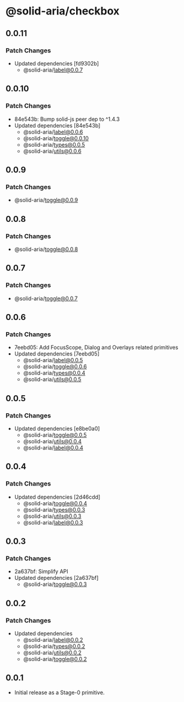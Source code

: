 # @solid-aria/checkbox

## 0.0.11

### Patch Changes

- Updated dependencies [fd9302b]
  - @solid-aria/label@0.0.7

## 0.0.10

### Patch Changes

- 84e543b: Bump solid-js peer dep to ^1.4.3
- Updated dependencies [84e543b]
  - @solid-aria/label@0.0.6
  - @solid-aria/toggle@0.0.10
  - @solid-aria/types@0.0.5
  - @solid-aria/utils@0.0.6

## 0.0.9

### Patch Changes

- @solid-aria/toggle@0.0.9

## 0.0.8

### Patch Changes

- @solid-aria/toggle@0.0.8

## 0.0.7

### Patch Changes

- @solid-aria/toggle@0.0.7

## 0.0.6

### Patch Changes

- 7eebd05: Add FocusScope, Dialog and Overlays related primitives
- Updated dependencies [7eebd05]
  - @solid-aria/label@0.0.5
  - @solid-aria/toggle@0.0.6
  - @solid-aria/types@0.0.4
  - @solid-aria/utils@0.0.5

## 0.0.5

### Patch Changes

- Updated dependencies [e8be0a0]
  - @solid-aria/toggle@0.0.5
  - @solid-aria/utils@0.0.4
  - @solid-aria/label@0.0.4

## 0.0.4

### Patch Changes

- Updated dependencies [2d46cdd]
  - @solid-aria/toggle@0.0.4
  - @solid-aria/types@0.0.3
  - @solid-aria/utils@0.0.3
  - @solid-aria/label@0.0.3

## 0.0.3

### Patch Changes

- 2a637bf: Simplify API
- Updated dependencies [2a637bf]
  - @solid-aria/toggle@0.0.3

## 0.0.2

### Patch Changes

- Updated dependencies
  - @solid-aria/label@0.0.2
  - @solid-aria/types@0.0.2
  - @solid-aria/utils@0.0.2
  - @solid-aria/toggle@0.0.2

## 0.0.1

- Initial release as a Stage-0 primitive.
